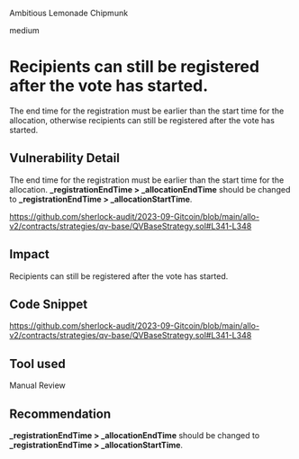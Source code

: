Ambitious Lemonade Chipmunk

medium

# Recipients can still be registered after the vote has started.
The end time for the registration must be earlier than the start time for the allocation, otherwise recipients can still be registered after the vote has started.

## Vulnerability Detail
The end time for the registration must be earlier than the start time for the allocation.
**_registrationEndTime > _allocationEndTime** should be changed to **_registrationEndTime > _allocationStartTime**.

https://github.com/sherlock-audit/2023-09-Gitcoin/blob/main/allo-v2/contracts/strategies/qv-base/QVBaseStrategy.sol#L341-L348

## Impact
Recipients can still be registered after the vote has started.

## Code Snippet
https://github.com/sherlock-audit/2023-09-Gitcoin/blob/main/allo-v2/contracts/strategies/qv-base/QVBaseStrategy.sol#L341-L348

## Tool used

Manual Review

## Recommendation
**_registrationEndTime > _allocationEndTime** should be changed to **_registrationEndTime > _allocationStartTime**.